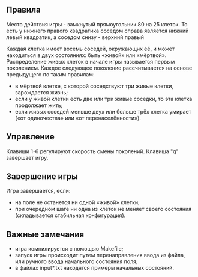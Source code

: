 ## Правила

Место действия игры - замкнутый прямоугольник 80 на 25 клеток. То есть у нижнего правого квадратика соседом справа является нижний левый квадратик, а соседом снизу - верхний правый

Каждая клетка имеет восемь соседей, окружающих её, и может находиться в двух состояниях: быть «живой» или «мёртвой».
Распределение живых клеток в начале игры называется первым поколением. Каждое следующее поколение рассчитывается на основе предыдущего по таким правилам:
* в мёртвой клетке, с которой соседствуют три живые клетки, зарождается жизнь;
* если у живой клетки есть две или три живые соседки, то эта клетка продолжает жить;
* если живых соседей меньше двух или больше трёх клетка умирает («от одиночества» или «от перенаселённости»).

## Управление

Клавиши 1-6 регулируют скорость смены поколений. Клавиша "q" завершает игру.

## Завершение игры

Игра завершается, если:

* на поле не останется ни одной «живой» клетки;
* при очередном шаге ни одна из клеток не меняет своего состояния (складывается стабильная конфигурация).


## Важные замечания

* игра компилируется с помощью Makefile;
* запуск игры происходит путем перенаправления ввода из файла, или ручного ввода начального состояния поля;
* в файлах input*.txt находятся примеры начальных состояний.